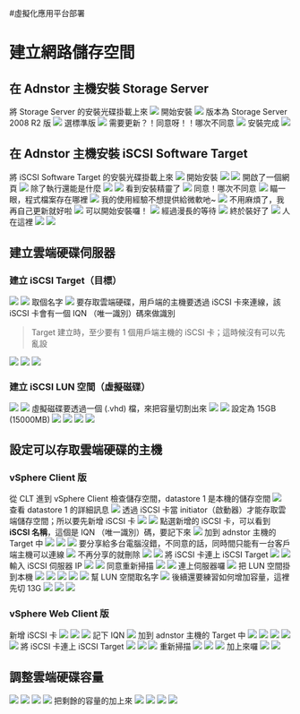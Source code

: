 #虛擬化應用平台部署

# 建立網路儲存空間
## 在 Adnstor 主機安裝 Storage Server
將 Storage Server 的安裝光碟掛載上來
![](img/Pasted%20image%2020201221160736.png)
開始安裝
![](img/Pasted%20image%2020201221160832.png)
版本為 Storage Server 2008 R2 版
![](img/Pasted%20image%2020201221160910.png)
選標準版
![](img/Pasted%20image%2020201221161002.png)
需要更新？！同意呀！！哪次不同意
![](img/Pasted%20image%2020201221161149.png)
安裝完成
![](img/Pasted%20image%2020201221161305.png)

## 在 Adnstor 主機安裝 iSCSI Software Target
將 iSCSI Software Target 的安裝光碟掛載上來
![](img/Pasted%20image%2020201221162024.png)
開始安裝
![](img/Pasted%20image%2020201221162121.png)
![](img/Pasted%20image%2020201221162151.png)
開啟了一個網頁
![](img/Pasted%20image%2020201221162252.png)
除了執行還能是什麼
![](img/Pasted%20image%2020201221162356.png)
![](img/Pasted%20image%2020201221162544.png)
看到安裝精靈了
![](img/Pasted%20image%2020201221162631.png)
同意！哪次不同意
![](img/Pasted%20image%2020201221162701.png)
瞄一眼，程式檔案存在哪裡
![](img/Pasted%20image%2020201221162758.png)
我的使用經驗不想提供給微軟吔~
![](img/Pasted%20image%2020201221162853.png)
不用麻煩了，我再自己更新就好啦
![](img/Pasted%20image%2020201221163038.png)
可以開始安裝囉！
![](img/Pasted%20image%2020201221163006.png)
經過漫長的等待
![](img/Pasted%20image%2020201221163130.png)
終於裝好了
![](img/Pasted%20image%2020201221163155.png)
人在這裡
![](img/Pasted%20image%2020201221163320.png)
![](img/Pasted%20image%2020201221163352.png)

## 建立雲端硬碟伺服器
### 建立 iSCSI Target（目標）
![](img/Pasted%20image%2020201224101529.png)
![](img/Pasted%20image%2020201224101621.png)
取個名字
![](img/Pasted%20image%2020201224101728.png)
 要存取雲端硬碟，用戶端的主機要透過 iSCSI 卡來連線，該 iSCSI 卡會有一個 IQN （唯一識別）碼來做識別
 > Target 建立時，至少要有 1 個用戶端主機的 iSCSI 卡；這時候沒有可以先亂設

![](img/Pasted%20image%2020201224101818.png)
![](img/Pasted%20image%2020201224102221.png)
![](img/Pasted%20image%2020201224102249.png)

### 建立 iSCSI LUN 空間（虛擬磁碟）
![](img/Pasted%20image%2020201224102748.png)
![](img/Pasted%20image%2020201224102808.png)
虛擬磁碟要透過一個 (.vhd) 檔，來把容量切割出來
![](img/Pasted%20image%2020201224103039.png)
![](img/Pasted%20image%2020201224103247.png)
設定為 15GB (15000MB)
![](img/Pasted%20image%2020201224103640.png)
![](img/Pasted%20image%2020201224103440.png)
![](img/Pasted%20image%2020201224103455.png)
![](img/Pasted%20image%2020201224103725.png)

## 設定可以存取雲端硬碟的主機
### vSphere Client 版
從 CLT 進到 vSphere Client 檢查儲存空間，datastore 1 是本機的儲存空間
![](img/Pasted%20image%2020201224100050.png)
查看 datastore 1 的詳細訊息
![](img/Pasted%20image%2020201224100251.png)
透過 iSCSI 卡當 initiator（啟動器）才能存取雲端儲存空間；所以要先新增 iSCSI 卡
![](img/Pasted%20image%2020201224100652.png)
![](img/Pasted%20image%2020201224100751.png)
點選新增的 iSCSI 卡，可以看到 **iSCSI 名稱**，這個是 IQN （唯一識別）碼，要記下來
![](img/Pasted%20image%2020201224100846.png)
加到 adnstor 主機的 Target 中
![](img/Pasted%20image%2020201224104847.png)
![](img/Pasted%20image%2020201224104939.png)
![](img/Pasted%20image%2020201224105013.png)
要分享給多台電腦沒錯，不同意的話，同時間只能有一台客戶端主機可以連線
![](img/Pasted%20image%2020201224105218.png)
不再分享的就刪除
![](img/Pasted%20image%2020201224105327.png)
![](img/Pasted%20image%2020201224105353.png)
將 iSCSI 卡連上 iSCSI Target
![](img/Pasted%20image%2020201224105753.png)
![](img/Pasted%20image%2020201224105919.png) 
輸入 iSCSI 伺服器 IP
![](img/Pasted%20image%2020201224110103.png)
![](img/Pasted%20image%2020201224110637.png)
同意重新掃描
![](img/Pasted%20image%2020201224110729.png)
![](img/Pasted%20image%2020201224110801.png)
連上伺服器囉
![](img/Pasted%20image%2020201224112313.png)
把 LUN 空間掛到本機
![](img/Pasted%20image%2020201224112513.png)
![](img/Pasted%20image%2020201224112538.png)
![](img/Pasted%20image%2020201224112834.png)
![](img/Pasted%20image%2020201224112856.png)
![](img/Pasted%20image%2020201224112949.png)
幫 LUN 空間取名字
![](img/Pasted%20image%2020201224113036.png)
後續還要練習如何增加容量，這裡先切 13G
![](img/Pasted%20image%2020201224124455.png)
![](img/Pasted%20image%2020201224124642.png)
![](img/Pasted%20image%2020201224124757.png) 

### vSphere Web Client 版
新增 iSCSI 卡
![](img/Pasted%20image%2020201224125250.png)
![](img/Pasted%20image%2020201224125340.png)
![](img/Pasted%20image%2020201224125407.png)
記下 IQN
![](img/Pasted%20image%2020201224125504.png)
加到 adnstor 主機的 Target 中
![](img/Pasted%20image%2020201224125646.png)
![](img/Pasted%20image%2020201224125754.png)
![](img/Pasted%20image%2020201224125849.png)
![](img/Pasted%20image%2020201224125925.png)
![](img/Pasted%20image%2020201224130015.png)
將 iSCSI 卡連上 iSCSI Target
![](img/Pasted%20image%2020201224130308.png)
![](img/Pasted%20image%2020201224130347.png)
![](img/Pasted%20image%2020201224130429.png)
重新掃描
![](img/Pasted%20image%2020201224130739.png)
![](img/Pasted%20image%2020201224130807.png)
![](img/Pasted%20image%2020201224130848.png)
加上來囉
![](img/Pasted%20image%2020201224131437.png)
![](img/Pasted%20image%2020201224131633.png)

## 調整雲端硬碟容量
![](img/Pasted%20image%2020201224135132.png)
![](img/Pasted%20image%2020201224135203.png)
![](img/Pasted%20image%2020201224135235.png)
![](img/Pasted%20image%2020201224135307.png)
把剩餘的容量的加上來
![](img/Pasted%20image%2020201224135355.png)
![](img/Pasted%20image%2020201224135414.png)
![](img/Pasted%20image%2020201224135443.png)
![](img/Pasted%20image%2020201224135616.png)
